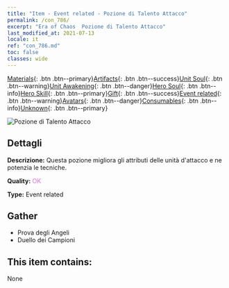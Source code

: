 ```yaml
---
title: "Item - Event related - Pozione di Talento Attacco"
permalink: /con_786/
excerpt: "Era of Chaos  Pozione di Talento Attacco"
last_modified_at: 2021-07-13
locale: it
ref: "con_786.md"
toc: false
classes: wide
---
```

 [Materials](/ItemsIT/){: .btn .btn--primary}[Artifacts](/ItemsIT/Artifacts/){: .btn .btn--success}[Unit Soul](/ItemsIT/UnitSoul/){: .btn .btn--warning}[Unit Awakening](/ItemsIT/UnitAwakening/){: .btn .btn--danger}[Hero Soul](/ItemsIT/HeroSoul/){: .btn .btn--info}[Hero Skill](/ItemsIT/HeroSkill/){: .btn .btn--primary}[Gift](/ItemsIT/Gift/){: .btn .btn--success}[Event related](/ItemsIT/Events/){: .btn .btn--warning}[Avatars](/ItemsIT/Avatars/){: .btn .btn--danger}[Consumables](/ItemsIT/Consumables/){: .btn .btn--info}[Unknown](/ItemsIT/Unknown/){: .btn .btn--primary}

 ![Pozione di Talento Attacco](/images/t/i_3044.png)

## Dettagli
 **Descrizione:** Questa pozione migliora gli attributi delle unità d'attacco e ne potenzia le tecniche.

 **Quality:** <span style="color: #DA70D6">OK</span>

 **Type:** Event related

## Gather

*    Prova degli Angeli 
*    Duello dei Campioni 

## This item contains:

  None

